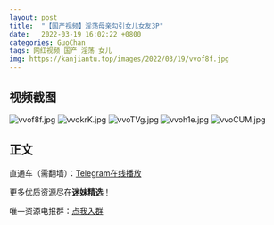 ```yaml
---
layout: post
title:  "【国产视频】淫荡母亲勾引女儿女友3P"
date:   2022-03-19 16:02:22 +0800
categories: GuoChan
tags: 网红视频 国产 淫荡 女儿
img: https://kanjiantu.top/images/2022/03/19/vvof8f.jpg
---
```



## 视频截图

![vvof8f.jpg](https://kanjiantu.top/images/2022/03/19/vvof8f.jpg)
![vvokrK.jpg](https://kanjiantu.top/images/2022/03/19/vvokrK.jpg)
![vvoTVg.jpg](https://kanjiantu.top/images/2022/03/19/vvoTVg.jpg)
![vvoh1e.jpg](https://kanjiantu.top/images/2022/03/19/vvoh1e.jpg)
![vvoCUM.jpg](https://kanjiantu.top/images/2022/03/19/vvoCUM.jpg)

## 正文

直通车（需翻墙）：[Telegram在线播放](https://t.me/mimeijingxuan/171)

更多优质资源尽在**迷妹精选**！

唯一资源电报群：[点我入群](https://t.me/mimeijingxuan)


